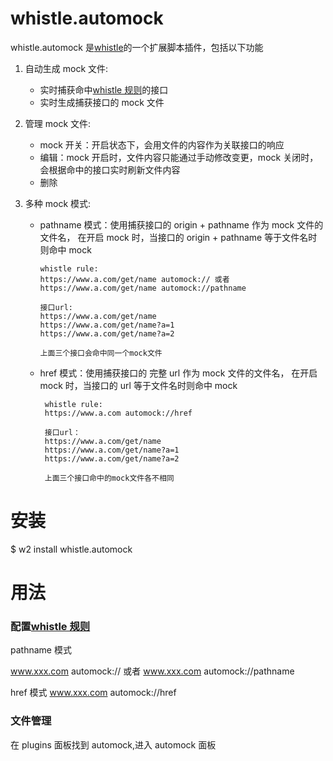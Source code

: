 # whistle.automock

whistle.automock 是[whistle](https://github.com/avwo/whistle)的一个扩展脚本插件，包括以下功能

1. 自动生成 mock 文件:
   - 实时捕获命中[whistle 规则](https://avwo.github.io/whistle/rules/)的接口
   - 实时生成捕获接口的 mock 文件
2. 管理 mock 文件:
   - mock 开关：开启状态下，会用文件的内容作为关联接口的响应
   - 编辑：mock 开启时，文件内容只能通过手动修改变更，mock 关闭时，会根据命中的接口实时刷新文件内容
   - 删除
3. 多种 mock 模式:

   - pathname 模式：使用捕获接口的 origin + pathname 作为 mock 文件的文件名， 在开启 mock 时，当接口的 origin + pathname 等于文件名时则命中 mock

     ```text
     whistle rule:
     https://www.a.com/get/name automock:// 或者 https://www.a.com/get/name automock://pathname

     接口url:
     https://www.a.com/get/name
     https://www.a.com/get/name?a=1
     https://www.a.com/get/name?a=2

     上面三个接口会命中同一个mock文件
     ```

   - href 模式：使用捕获接口的 完整 url 作为 mock 文件的文件名， 在开启 mock 时，当接口的 url 等于文件名时则命中 mock

     ```text
      whistle rule:
      https://www.a.com automock://href

      接口url：
      https://www.a.com/get/name
      https://www.a.com/get/name?a=1
      https://www.a.com/get/name?a=2

      上面三个接口命中的mock文件各不相同
     ```

# 安装

$ w2 install whistle.automock

# 用法

### 配置[whistle 规则](https://avwo.github.io/whistle/rules/)

pathname 模式

www.xxx.com automock:// 或者 www.xxx.com automock://pathname

href 模式
www.xxx.com automock://href

### 文件管理

在 plugins 面板找到 automock,进入 automock 面板
